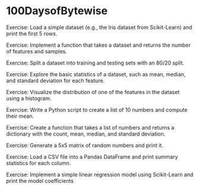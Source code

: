 # 100DaysofBytewise

Exercise: Load a simple dataset (e.g., the Iris dataset from Scikit-Learn) and print the first 5 rows.

Exercise: Implement a function that takes a dataset and returns the number of features and samples.

Exercise: Split a dataset into training and testing sets with an 80/20 split.

Exercise: Explore the basic statistics of a dataset, such as mean, median, and standard deviation for each feature.

Exercise: Visualize the distribution of one of the features in the dataset using a histogram.

Exercise: Write a Python script to create a list of 10 numbers and compute their mean.

Exercise: Create a function that takes a list of numbers and returns a dictionary with the count, mean, median, and standard deviation.

Exercise: Generate a 5x5 matrix of random numbers and print it.

Exercise: Load a CSV file into a Pandas DataFrame and print summary statistics for each column.

Exercise: Implement a simple linear regression model using Scikit-Learn and print the model coefficients
